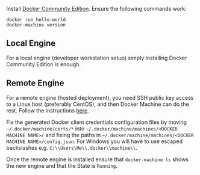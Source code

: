 Install [Docker Community Edition](https://www.docker.com/). Ensure the following commands work:

```
docker run hello-world
docker-machine version
```

## Local Engine
For a local engine (developer workstation setup) simply installing Docker Community Edition is enough.

## Remote Engine
For a remote engine (hosted deployment), you need SSH public key access to a Linux host (preferably CentOS), and then Docker Machine can do the rest. Follow the instructions [here](https://docs.docker.com/machine/drivers/generic/).

Fix the generated Docker client credentials configuration files by moving `~/.docker/machine/certs/*` into `~/.docker/machine/machines/<DOCKER MACHINE NAME>/` and fixing the paths in `~/.docker/machine/machines/<DOCKER MACHINE NAME>/config.json`. For Windows you will have to use escaped backslashes e.g. `C:\\Users\Me\\.docker\\machine\\`.

Once the remote engine is installed ensure that `docker-machine ls` shows the new engine and that the State is `Running`.


<!--
## VirtualBox Engine
you can install a virtual machine as follows:

- Install [VirtualBox](https://www.virtualbox.org/wiki/Downloads)
- Install [Vagrant](http://www.vagrantup.com/downloads.html)
- Install [Docker Toolbox](https://www.docker.com/products/overview#/docker_toolbox)
- Check out the [OpenRemote project](https://github.com/openremote/openremote) and change to `$PROJECT_DIRECTORY/platform/`
- Execute `vagrant up` to start a virtual machine

Configure the virtual machine as a Docker host machine with:
```
docker-machine create \
  -d generic \
  --generic-ssh-user=$(vagrant ssh-config | grep ' User ' | cut -d ' ' -f 4) \
  --generic-ssh-key=$(vagrant ssh-config | grep IdentityFile | cut -d ' ' -f 4) \
  --generic-ip-address=$(vagrant ssh-config | grep HostName | cut -d ' ' -f 4) \
  --generic-ssh-port=$(vagrant ssh-config | grep Port | cut -d ' ' -f 4) \
  openremote
```

Check your Docker host machines with `docker-machine ls`.

To prepare your shell environment (variables), run `eval $(docker-machine env openremote)`. Now  execute `docker [version|images|ps|...]` to interact with your Docker host. You can login directly on your Docker host machine with `vagrant ssh`.
-->
